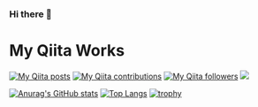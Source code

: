 ### Hi there 👋
# My Qiita Works
[![My Qiita posts](https://qiita-badge.apiapi.app/s/Zakuro890/posts.svg)](http://qiita.com/Zakuro890)
[![My Qiita contributions](https://qiita-badge.apiapi.app/s/Zakuro890/contributions.svg)](http://qiita.com/Zakuro890)
[![My Qiita followers](https://qiita-badge.apiapi.app/s/Zakuro890/followers.svg)](http://qiita.com/Zakuro890)
![](https://komarev.com/ghpvc/?username=Zakuro890)

[![Anurag's GitHub stats](https://github-readme-stats.vercel.app/api?username=Zakuro890)](https://github.com/anuraghazra/github-readme-stats)
[![Top Langs](https://github-readme-stats.vercel.app/api/top-langs/?username=Zakuro890)](https://github.com/anuraghazra/github-readme-stats)
[![trophy](https://github-profile-trophy.vercel.app/?username=Zakuro890)](https://github.com/ryo-ma/github-profile-trophy)
<!--
**Zakuro890/Zakuro890** is a ✨ _special_ ✨ repository because its `README.md` (this file) appears on your GitHub profile.


- 🔭 I’m currently working on ...
- 🌱 I’m currently learning ...
- 👯 I’m looking to collaborate on ...
- 🤔 I’m looking for help with ...
- 💬 Ask me about ...
- 📫 How to reach me: ...
- 😄 Pronouns: ...
- ⚡ Fun fact: ...
-->
